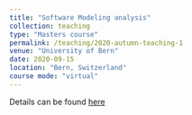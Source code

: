 ```yaml
---
title: "Software Modeling analysis"
collection: teaching
type: "Masters course"
permalink: /teaching/2020-autumn-teaching-1
venue: "University of Bern"
date: 2020-09-15
location: "Bern, Switzerland"
course mode: "virtual"
---
```



Details can be found [here](http://scg.unibe.ch/teaching/sma)